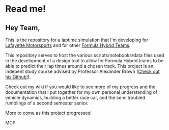 # Read me!

## Hey Team,

This is the repository for a laptime simulation that I'm developing for [Lafayette Motorsports](https://sites.lafayette.edu/motorsports/) and for other [Formula Hybrid Teams](https://www.formula-hybrid.org/). 

This repository serves to host the various scripts/notebooks/data files used in the development of a design tool to allow for Formula Hybrid teams to be able to predict their lap times around a chosen track. This project is an indepent study course advised by Professor Alexander Brown ([Check out his Github!](https://github.com/Alexanderallenbrown?tab=repositories)).

Check out my wiki if you would like to see more of my progress and the documentation that I put together for my own personal understanding of vehicle dynamics, building a better race car, and the semi troubled rumblings of a second semester senior.

More to come as this project progresses!

MCP
